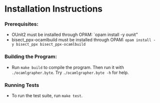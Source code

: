 # Installation Instructions

### Prerequisites:
- OUnit2 must be installed through OPAM: `opam install -y ounit"
- bisect_ppx-ocamlbuild must be installed through OPAM: `opam install -y bisect_ppx bisect_ppx-ocamlbuild`

### Building the Program:
- Run `make build` to compile the program. Then run it with `./ocamlgrapher.byte`.
  Try `./ocamlgrapher.byte -h` for help.
  
### Running Tests
- To run the test suite, run `make test`.

